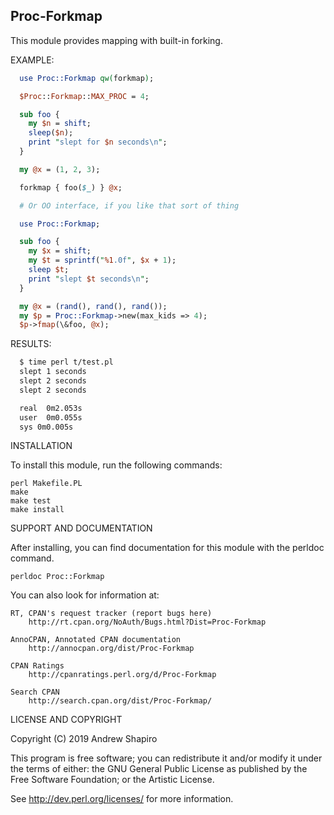 ## Proc-Forkmap

This module provides mapping with built-in forking.

EXAMPLE:

```perl
  use Proc::Forkmap qw(forkmap);

  $Proc::Forkmap::MAX_PROC = 4;

  sub foo {
    my $n = shift;
    sleep($n);
    print "slept for $n seconds\n";
  }

  my @x = (1, 2, 3);

  forkmap { foo($_) } @x;

  # Or OO interface, if you like that sort of thing

  use Proc::Forkmap;

  sub foo {
    my $x = shift;
    my $t = sprintf("%1.0f", $x + 1);
    sleep $t;
    print "slept $t seconds\n";
  }

  my @x = (rand(), rand(), rand());
  my $p = Proc::Forkmap->new(max_kids => 4);
  $p->fmap(\&foo, @x);
```

RESULTS:

```bash
  $ time perl t/test.pl
  slept 1 seconds
  slept 2 seconds
  slept 2 seconds

  real  0m2.053s
  user  0m0.055s
  sys 0m0.005s
```

INSTALLATION

To install this module, run the following commands:

	perl Makefile.PL
	make
	make test
	make install

SUPPORT AND DOCUMENTATION

After installing, you can find documentation for this module with the
perldoc command.

    perldoc Proc::Forkmap

You can also look for information at:

    RT, CPAN's request tracker (report bugs here)
        http://rt.cpan.org/NoAuth/Bugs.html?Dist=Proc-Forkmap

    AnnoCPAN, Annotated CPAN documentation
        http://annocpan.org/dist/Proc-Forkmap

    CPAN Ratings
        http://cpanratings.perl.org/d/Proc-Forkmap

    Search CPAN
        http://search.cpan.org/dist/Proc-Forkmap/


LICENSE AND COPYRIGHT

Copyright (C) 2019 Andrew Shapiro

This program is free software; you can redistribute it and/or modify it
under the terms of either: the GNU General Public License as published
by the Free Software Foundation; or the Artistic License.

See http://dev.perl.org/licenses/ for more information.


